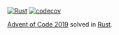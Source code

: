 [![Rust](https://github.com/jrheard/advent_2019/workflows/Rust/badge.svg?event=push)](https://github.com/jrheard/advent_2019/actions?query=workflow%3ARust) [![codecov](https://codecov.io/gh/jrheard/advent_2019/branch/master/graph/badge.svg)](https://codecov.io/gh/jrheard/advent_2019)

[Advent of Code 2019](https://adventofcode.com/2019) solved in [Rust](https://www.rust-lang.org/).